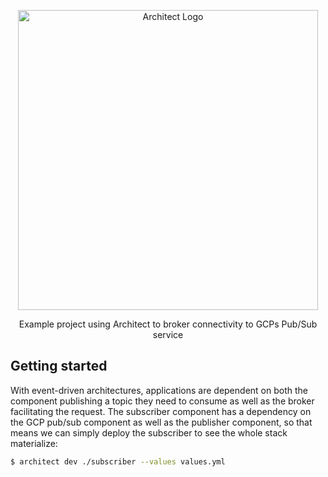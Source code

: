 <p align="center">
  <a href="//architect.io" target="blank"><img src="https://www.architect.io/wp-content/uploads/2022/03/logo.svg" width="480" alt="Architect Logo" /></a>
</p>

<p align="center">
  Example project using Architect to broker connectivity to GCPs Pub/Sub service
</p>

## Getting started

With event-driven architectures, applications are dependent on both the component publishing a topic they need to consume as well as the broker facilitating the request. The subscriber component has a dependency on the GCP pub/sub component as well as the publisher component, so that means we can simply deploy the subscriber to see the whole stack materialize:

```sh
$ architect dev ./subscriber --values values.yml
```
